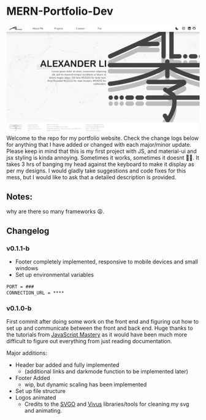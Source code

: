 # MERN-Portfolio-Dev
<img src="./design_files/Home.png">
Welcome to the repo for my portfolio website. Check the change logs below for anything that I have added or changed with each major/minor update. Please keep in mind that this is my first project with JS, and material-ui and jsx styling is kinda annoying. Sometimes it works, sometimes it doesnt 🤷‍♂️. It takes 3 hrs of banging my head against the keyboard to make it display as per my designs. I would gladly take suggestions and code fixes for this mess, but I would like to ask that a detailed description is provided.

## Notes:

why are there so many frameworks 😩.


## Changelog

### v0.1.1-b 
- Footer completely implemented, responsive to mobile devices and small windows
- Set up environmental variables 

```
PORT = ###
CONNECTION_URL = ****
```

### v0.1.0-b
First commit after doing some work on the front end and figuring out how to set up and communicate between the front and back end. Huge thanks to the tutorials from [JavaScript Mastery](https://www.youtube.com/channel/UCmXmlB4-HJytD7wek0Uo97A) as it would have been much more difficult to figure out everything from just reading documentation.

Major additions:
- Header bar added and fully implemented
  - (additional links and darkmode function to be implemented later)
- Footer Added
  - wip, but dynamic scaling has been implemented
- Set up file structure 
- Logos animated
  - Credits to the [SVGO](https://github.com/svg/svgo) and [Vivus](https://github.com/maxwellito/vivus) libraries/tools for cleaning my svg and animating.




